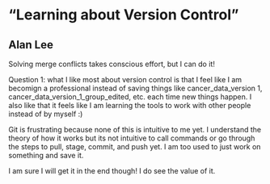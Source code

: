# “Learning about Version Control”
## Alan Lee

Solving merge conflicts takes conscious effort, but I can do it!

Question 1:
what I like most about version control is that I feel like I am becomign a professional instead of saving things like cancer_data_version 1, cancer_data_version_1_group_edited, etc. each time new things happen. I also like that it feels like I am learning the tools to work with other people instead of by myself :)

Git is frustrating because none of this is intuitive to me yet. I understand the theory of how it works but its not intuitive to call commands or go through the steps to pull, stage, commit, and push yet. I am too used to just work on something and save it. 

I am sure I will get it in the end though! I do see the value of it. 